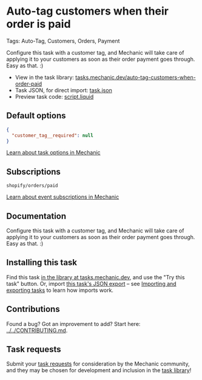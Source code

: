 # Auto-tag customers when their order is paid

Tags: Auto-Tag, Customers, Orders, Payment

Configure this task with a customer tag, and Mechanic will take care of applying it to your customers as soon as their order payment goes through. Easy as that. :)

* View in the task library: [tasks.mechanic.dev/auto-tag-customers-when-order-paid](https://tasks.mechanic.dev/auto-tag-customers-when-order-paid)
* Task JSON, for direct import: [task.json](../../tasks/auto-tag-customers-when-order-paid.json)
* Preview task code: [script.liquid](./script.liquid)

## Default options

```json
{
  "customer_tag__required": null
}
```

[Learn about task options in Mechanic](https://learn.mechanic.dev/core/tasks/options)

## Subscriptions

```liquid
shopify/orders/paid
```

[Learn about event subscriptions in Mechanic](https://learn.mechanic.dev/core/tasks/subscriptions)

## Documentation

Configure this task with a customer tag, and Mechanic will take care of applying it to your customers as soon as their order payment goes through. Easy as that. :)

## Installing this task

Find this task [in the library at tasks.mechanic.dev](https://tasks.mechanic.dev/auto-tag-customers-when-order-paid), and use the "Try this task" button. Or, import [this task's JSON export](../../tasks/auto-tag-customers-when-order-paid.json) – see [Importing and exporting tasks](https://learn.mechanic.dev/core/tasks/import-and-export) to learn how imports work.

## Contributions

Found a bug? Got an improvement to add? Start here: [../../CONTRIBUTING.md](../../CONTRIBUTING.md).

## Task requests

Submit your [task requests](https://mechanic.canny.io/task-requests) for consideration by the Mechanic community, and they may be chosen for development and inclusion in the [task library](https://tasks.mechanic.dev/)!
